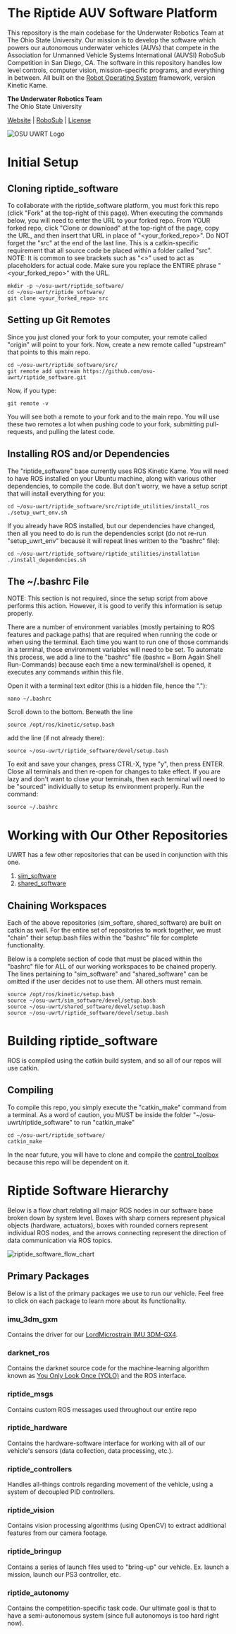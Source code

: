 The Riptide AUV Software Platform
=================================

This repository is the main codebase for the Underwater Robotics Team at The Ohio State University. Our mission is to develop the software which powers our autonomous underwater vehicles (AUVs) that compete in the Association for Unmanned Vehicle Systems International (AUVSI) RoboSub Competition in San Diego, CA. The software in this repository handles low level controls, computer vision, mission-specific programs, and everything in between. All built on the [Robot Operating System](http://www.ros.org/) framework, version Kinetic Kame.

**The Underwater Robotics Team**  
The Ohio State University

[Website](https://uwrt.engineering.osu.edu) | [RoboSub](https://www.auvsifoundation.org/competition/robosub) | [License](LICENSE)


![OSU UWRT Logo](logos/UWRT_Logo_small.png)


# Initial Setup

## Cloning riptide_software
To collaborate with the riptide_software platform, you must fork this repo (click "Fork" at the top-right of this page). When executing the commands below, you will need to enter the URL to your forked repo. From YOUR forked repo, click "Clone or download" at the top-right of the page, copy the URL, and then insert that URL in place of "<your_forked_repo>". Do NOT forget the "src" at the end of the last line. This is a catkin-specific requirement that all source code be placed within a folder called "src".
NOTE: It is common to see brackets such as "<>" used to act as placeholders for actual code. Make sure you replace the ENTIRE phrase "<your_forked_repo>" with the URL.
```
mkdir -p ~/osu-uwrt/riptide_software/
cd ~/osu-uwrt/riptide_software/
git clone <your_forked_repo> src
```

## Setting up Git Remotes
Since you just cloned your fork to your computer, your remote called "origin" will point to your fork. Now, create a new remote called "upstream" that points to this main repo.
```
cd ~/osu-uwrt/riptide_software/src/
git remote add upstream https://github.com/osu-uwrt/riptide_software.git
```

Now, if you type:
```
git remote -v
```
You will see both a remote to your fork and to the main repo. You will use these two remotes a lot when pushing code to your fork, submitting pull-requests, and pulling the latest code.

## Installing ROS and/or Dependencies
The "riptide_software" base currently uses ROS Kinetic Kame. You will need to have ROS installed on your Ubuntu machine, along with various other dependencies, to compile the code. But don't worry, we have a setup script that will install everything for you:
```
cd ~/osu-uwrt/riptide_software/src/riptide_utilities/install_ros
./setup_uwrt_env.sh
```

If you already have ROS installed, but our dependencies have changed, then all you need to do is run the dependencies script (do not re-run "setup_uwrt_env" because it will repeat lines written to the "bashrc" file):
```
cd ~/osu-uwrt/riptide_software/riptide_utilities/installation
./install_dependencies.sh
```

## The ~/.bashrc File
NOTE: This section is not required, since the setup script from above performs this action. However, it is good to verify this information is setup properly.

There are a number of environment variables (mostly pertaining to ROS features and package paths) that are required when running the code or when using the terminal. Each time you want to run one of those commands in a terminal, those environment variables will need to be set. To automate this process, we add a line to the "bashrc" file (bashrc = Born Again Shell Run-Commands) because each time a new terminal/shell is opened, it executes any commands within this file.

Open it with a terminal text editor (this is a hidden file, hence the "."):
```
nano ~/.bashrc
```
Scroll down to the bottom. Beneath the line
```
source /opt/ros/kinetic/setup.bash
```
add the line (if not already there):
```
source ~/osu-uwrt/riptide_software/devel/setup.bash
```
To exit and save your changes, press CTRL-X, type "y", then press ENTER. Close all terminals and then re-open for changes to take effect. If you are lazy and don't want to close your terminals, then each terminal will need to be "sourced" individually to setup its environment properly. Run the command:
```
source ~/.bashrc
```

# Working with Our Other Repositories
UWRT has a few other repositories that can be used in conjunction with this one.
1. [sim_software](https://github.com/osu-uwrt/sim_software)
2. [shared_software](https://github.com/osu-uwrt/shared_software)

## Chaining Workspaces
Each of the above repositories (sim_softare, shared_software) are built on catkin as well. For the entire set of repositories to work together, we must "chain" their setup.bash files within the "bashrc" file for complete functionality.

Below is a complete section of code that must be placed within the "bashrc" file for ALL of our working workspaces to be chained properly. The lines pertaining to "sim_software" and "shared_software" can be omitted if the user decides not to use them. All others must remain.
```
source /opt/ros/kinetic/setup.bash
source ~/osu-uwrt/sim_software/devel/setup.bash
source ~/osu-uwrt/shared_software/devel/setup.bash
source ~/osu-uwrt/riptide_software/devel/setup.bash
```

# Building riptide_software
ROS is compiled using the catkin build system, and so all of our repos will use catkin.

## Compiling
To compile this repo, you simply execute the "catkin_make" command from a terminal. As a word of caution, you MUST be inside the folder "~/osu-uwrt/riptide_software" to run "catkin_make"
```
cd ~/osu-uwrt/riptide_software/
catkin_make
```

In the near future, you will have to clone and compile the [control_toolbox](https://github.com/osu-uwrt/control_toolbox) because this repo will be dependent on it.

# Riptide Software Hierarchy

Below is a flow chart relating all major ROS nodes in our software base broken down by system level. Boxes with sharp corners represent physical objects (hardware, actuators), boxes with rounded corners represent individual ROS nodes, and the arrows connecting represent the direction of data communication via ROS topics.

![riptide_software_flow_chart](diagrams/Riptide_Software_Stack_Full.png)

## Primary Packages
Below is a list of the primary packages we use to run our vehicle. Feel free to click on each package to learn more about its functionality.
### imu_3dm_gxm
Contains the driver for our [LordMicrostrain IMU 3DM-GX4](https://www.microstrain.com/inertial/3dm-gx4-25).
### darknet_ros
Contains the darknet source code for the machine-learning algorithm known as [You Only Look Once (YOLO)](https://pjreddie.com/darknet/yolo/) and the ROS interface.
### riptide_msgs
Contains custom ROS messages used throughout our entire repo
### riptide_hardware
Contains the hardware-software interface for working with all of our vehicle's sensors (data collection, data processing, etc.).
### riptide_controllers
Handles all-things controls regarding movement of the vehicle, using a system of decoupled PID controllers.
### riptide_vision
Contains vision processing algorithms (using OpenCV) to extract additional features from our camera footage.
### riptide_bringup
Contains a series of launch files used to "bring-up" our vehicle. Ex. launch a mission, launch our PS3 controller, etc.
### riptide_autonomy
Contains the competition-specific task code. Our ultimate goal is that to have a semi-autonomous system (since full autonomoys is too hard right now).
